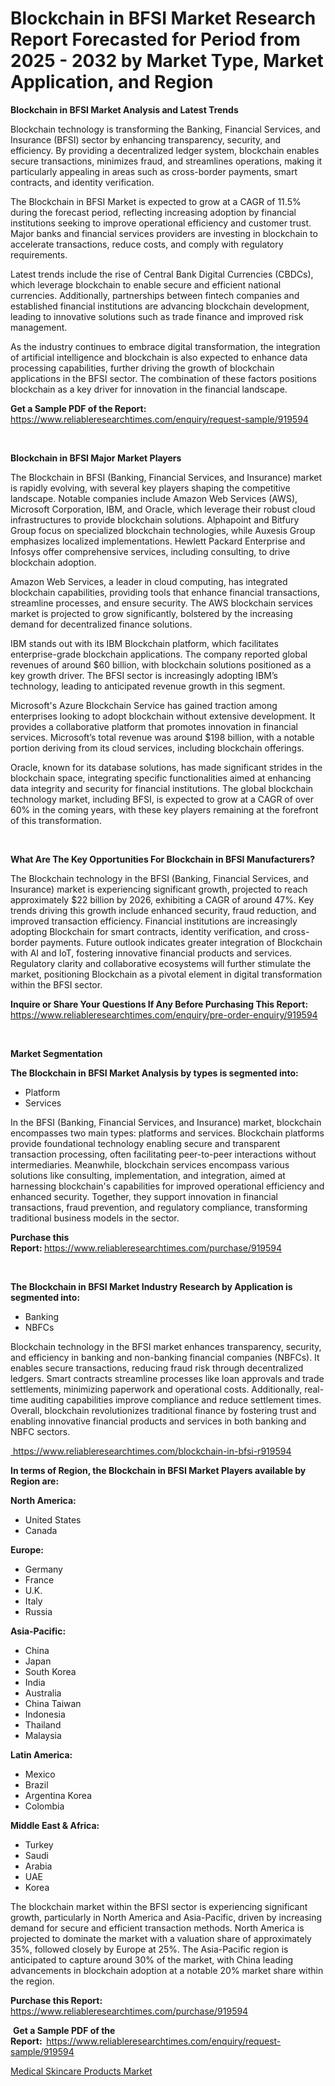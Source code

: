 <p><h1>Blockchain in BFSI Market Research Report Forecasted for Period from 2025 -  2032 by Market Type, Market Application, and Region</h1></p><p><strong>Blockchain in BFSI Market Analysis and Latest Trends</strong></p>
<p><p>Blockchain technology is transforming the Banking, Financial Services, and Insurance (BFSI) sector by enhancing transparency, security, and efficiency. By providing a decentralized ledger system, blockchain enables secure transactions, minimizes fraud, and streamlines operations, making it particularly appealing in areas such as cross-border payments, smart contracts, and identity verification.</p><p>The Blockchain in BFSI Market is expected to grow at a CAGR of 11.5% during the forecast period, reflecting increasing adoption by financial institutions seeking to improve operational efficiency and customer trust. Major banks and financial services providers are investing in blockchain to accelerate transactions, reduce costs, and comply with regulatory requirements. </p><p>Latest trends include the rise of Central Bank Digital Currencies (CBDCs), which leverage blockchain to enable secure and efficient national currencies. Additionally, partnerships between fintech companies and established financial institutions are advancing blockchain development, leading to innovative solutions such as trade finance and improved risk management.</p><p>As the industry continues to embrace digital transformation, the integration of artificial intelligence and blockchain is also expected to enhance data processing capabilities, further driving the growth of blockchain applications in the BFSI sector. The combination of these factors positions blockchain as a key driver for innovation in the financial landscape.</p></p>
<p><strong>Get a Sample PDF of the Report:&nbsp;</strong> <a href="https://www.reliableresearchtimes.com/enquiry/request-sample/919594?utm_campaign=2669&utm_medium=2&utm_source=Github&utm_content=ia&utm_term=10032025&utm_id=blockchain-in-bfsi">https://www.reliableresearchtimes.com/enquiry/request-sample/919594</a></p>
<p>&nbsp;</p>
<p><strong>Blockchain in BFSI Major Market Players</strong></p>
<p><p>The Blockchain in BFSI (Banking, Financial Services, and Insurance) market is rapidly evolving, with several key players shaping the competitive landscape. Notable companies include Amazon Web Services (AWS), Microsoft Corporation, IBM, and Oracle, which leverage their robust cloud infrastructures to provide blockchain solutions. Alphapoint and Bitfury Group focus on specialized blockchain technologies, while Auxesis Group emphasizes localized implementations. Hewlett Packard Enterprise and Infosys offer comprehensive services, including consulting, to drive blockchain adoption.</p><p>Amazon Web Services, a leader in cloud computing, has integrated blockchain capabilities, providing tools that enhance financial transactions, streamline processes, and ensure security. The AWS blockchain services market is projected to grow significantly, bolstered by the increasing demand for decentralized finance solutions.</p><p>IBM stands out with its IBM Blockchain platform, which facilitates enterprise-grade blockchain applications. The company reported global revenues of around $60 billion, with blockchain solutions positioned as a key growth driver. The BFSI sector is increasingly adopting IBM’s technology, leading to anticipated revenue growth in this segment.</p><p>Microsoft's Azure Blockchain Service has gained traction among enterprises looking to adopt blockchain without extensive development. It provides a collaborative platform that promotes innovation in financial services. Microsoft’s total revenue was around $198 billion, with a notable portion deriving from its cloud services, including blockchain offerings.</p><p>Oracle, known for its database solutions, has made significant strides in the blockchain space, integrating specific functionalities aimed at enhancing data integrity and security for financial institutions. The global blockchain technology market, including BFSI, is expected to grow at a CAGR of over 60% in the coming years, with these key players remaining at the forefront of this transformation.</p></p>
<p>&nbsp;</p>
<p><strong>What Are The Key Opportunities For Blockchain in BFSI Manufacturers?</strong></p>
<p><p>The Blockchain technology in the BFSI (Banking, Financial Services, and Insurance) market is experiencing significant growth, projected to reach approximately $22 billion by 2026, exhibiting a CAGR of around 47%. Key trends driving this growth include enhanced security, fraud reduction, and improved transaction efficiency. Financial institutions are increasingly adopting Blockchain for smart contracts, identity verification, and cross-border payments. Future outlook indicates greater integration of Blockchain with AI and IoT, fostering innovative financial products and services. Regulatory clarity and collaborative ecosystems will further stimulate the market, positioning Blockchain as a pivotal element in digital transformation within the BFSI sector.</p></p>
<p><strong>Inquire or Share Your Questions If Any Before Purchasing This Report:</strong> <a href="https://www.reliableresearchtimes.com/enquiry/pre-order-enquiry/919594?utm_campaign=2669&utm_medium=2&utm_source=Github&utm_content=ia&utm_term=10032025&utm_id=blockchain-in-bfsi">https://www.reliableresearchtimes.com/enquiry/pre-order-enquiry/919594</a></p>
<p>&nbsp;</p>
<p><strong>Market Segmentation</strong></p>
<p><strong>The Blockchain in BFSI Market Analysis by types is segmented into:</strong></p>
<p><ul><li>Platform</li><li>Services</li></ul></p>
<p><p>In the BFSI (Banking, Financial Services, and Insurance) market, blockchain encompasses two main types: platforms and services. Blockchain platforms provide foundational technology enabling secure and transparent transaction processing, often facilitating peer-to-peer interactions without intermediaries. Meanwhile, blockchain services encompass various solutions like consulting, implementation, and integration, aimed at harnessing blockchain's capabilities for improved operational efficiency and enhanced security. Together, they support innovation in financial transactions, fraud prevention, and regulatory compliance, transforming traditional business models in the sector.</p></p>
<p><strong>Purchase this Report:&nbsp;</strong><a href="https://www.reliableresearchtimes.com/purchase/919594?utm_campaign=2669&utm_medium=2&utm_source=Github&utm_content=ia&utm_term=10032025&utm_id=blockchain-in-bfsi">https://www.reliableresearchtimes.com/purchase/919594</a></p>
<p>&nbsp;</p>
<p><strong>The Blockchain in BFSI Market Industry Research by Application is segmented into:</strong></p>
<p><ul><li>Banking</li><li>NBFCs</li></ul></p>
<p><p>Blockchain technology in the BFSI market enhances transparency, security, and efficiency in banking and non-banking financial companies (NBFCs). It enables secure transactions, reducing fraud risk through decentralized ledgers. Smart contracts streamline processes like loan approvals and trade settlements, minimizing paperwork and operational costs. Additionally, real-time auditing capabilities improve compliance and reduce settlement times. Overall, blockchain revolutionizes traditional finance by fostering trust and enabling innovative financial products and services in both banking and NBFC sectors.</p></p>
<p><a href="https://www.reliableresearchtimes.com/blockchain-in-bfsi-r919594?utm_campaign=2669&utm_medium=2&utm_source=Github&utm_content=ia&utm_term=10032025&utm_id=blockchain-in-bfsi">&nbsp;https://www.reliableresearchtimes.com/blockchain-in-bfsi-r919594</a></p>
<p><strong>In terms of Region, the Blockchain in BFSI Market Players available by Region are:</strong></p>
<p>
    <p> <strong> North America: </strong>
        <ul>
            <li>United States</li>
            <li>Canada</li>
        </ul>
        </p> 
    <p> <strong> Europe: </strong>
        <ul>
            <li>Germany</li>
            <li>France</li>
            <li>U.K.</li>
            <li>Italy</li>
            <li>Russia</li>
        </ul>
        </p> 
    <p> <strong> Asia-Pacific: </strong>
        <ul>
            <li>China</li>
            <li>Japan</li>
            <li>South Korea</li>
            <li>India</li>
            <li>Australia</li>
            <li>China Taiwan</li>
            <li>Indonesia</li>
            <li>Thailand</li>
            <li>Malaysia</li>
        </ul>
        </p> 
    <p> <strong> Latin America: </strong>
        <ul>
            <li>Mexico</li>
            <li>Brazil</li>
            <li>Argentina Korea</li>
            <li>Colombia</li>
        </ul>
        </p> 
    <p> <strong> Middle East & Africa: </strong>
        <ul>
            <li>Turkey</li>
            <li>Saudi</li>
            <li>Arabia</li>
            <li>UAE</li>
            <li>Korea</li>
        </ul>
    </p>
    </p>
<p><p>The blockchain market within the BFSI sector is experiencing significant growth, particularly in North America and Asia-Pacific, driven by increasing demand for secure and efficient transaction methods. North America is projected to dominate the market with a valuation share of approximately 35%, followed closely by Europe at 25%. The Asia-Pacific region is anticipated to capture around 30% of the market, with China leading advancements in blockchain adoption at a notable 20% market share within the region.</p></p>
<p><strong>Purchase this Report: </strong><a href="https://www.reliableresearchtimes.com/purchase/919594?utm_campaign=2669&utm_medium=2&utm_source=Github&utm_content=ia&utm_term=10032025&utm_id=blockchain-in-bfsi">https://www.reliableresearchtimes.com/purchase/919594</a></p>
<p>&nbsp;<strong>Get a Sample PDF of the Report:&nbsp;&nbsp;</strong><a href="https://www.reliableresearchtimes.com/enquiry/request-sample/919594?utm_campaign=2669&utm_medium=2&utm_source=Github&utm_content=ia&utm_term=10032025&utm_id=blockchain-in-bfsi">https://www.reliableresearchtimes.com/enquiry/request-sample/919594</a></p>
<p><strong></strong></p>
<p><p><a href="https://github.com/curinbucan9/Market-Research-Report-List-1/blob/main/medical-skincare-products-market.md?utm_campaign=2669&utm_medium=2&utm_source=Github&utm_content=ia&utm_term=10032025&utm_id=blockchain-in-bfsi">Medical Skincare Products Market</a></p></p>